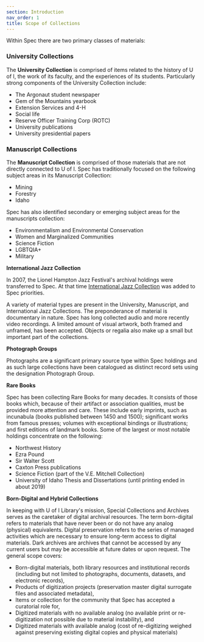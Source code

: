 ```yaml
---
section: Introduction
nav_order: 1
title: Scope of Collections
---
```


Within Spec there are two primary classes of materials: 

### University Collections

The **University Collection** is comprised of items related to the history of U of I, the work of its faculty, and the experiences of its students. Particularly strong components of the University Collection include:
- The Argonaut student newspaper 
- Gem of the Mountains yearbook 
- Extension Services and 4-H 
- Social life 
- Reserve Officer Training Corp (ROTC) 
- University publications 
- University presidential papers 

### Manuscript Collections

The **Manuscript Collection** is comprised of those materials that are not directly connected to U of I. Spec has traditionally focused on the following subject areas in its Manuscript Collection:
- Mining  
- Forestry 
- Idaho 

Spec has also identified secondary or emerging subject areas for the manuscripts collection:
- Environmentalism and Environmental Conservation 
- Women and Marginalized Communities 
- Science Fiction 
- LGBTQIA+ 
- Military 

**International Jazz Collection**

In 2007, the Lionel Hampton Jazz Festival's archival holdings were transferred to Spec. At that time [International Jazz Collection](https://www.ijc.uidaho.edu/) was added to Spec priorities.   

A variety of material types are present in the University, Manuscript, and International Jazz Collections. The preponderance of material is documentary in nature. Spec has long collected audio and more recently video recordings. A limited amount of visual artwork, both framed and unframed, has been accepted. Objects or regalia also make up a small but important part of the collections.  

**Photograph Groups**

Photographs are a significant primary source type within Spec holdings and as such large collections have been catalogued as distinct record sets using the designation Photograph Group.  

**Rare Books**

Spec has been collecting Rare Books for many decades. It consists of those books which, because of their artifact or association qualities, must be provided more attention and care. These include early imprints, such as incunabula (books published between 1450 and 1500); significant works from famous presses; volumes with exceptional bindings or illustrations; and first editions of landmark books. Some of the largest or most notable holdings concentrate on the following: 
- Northwest History 
- Ezra Pound 
- Sir Walter Scott 
- Caxton Press publications 
- Science Fiction (part of the V.E. Mitchell Collection) 
- University of Idaho Thesis and Dissertations (until printing ended in about 2019) 

**Born-Digital and Hybrid Collections** 

In keeping with U of I Library's mission, Special Collections and Archives serves as the caretaker of digital archival resources. The term born-digital refers to materials that have never been or do not have any analog (physical) equivalents. Digital preservation refers to the series of managed activities which are necessary to ensure long-term access to digital materials. Dark archives are archives that cannot be accessed by any current users but may be accessible at future dates or upon request. The general scope covers:

- Born-digital materials, both library resources and institutional records (including but not limited to photographs, documents, datasets, and electronic records), 
- Products of digitization projects (preservation master digital surrogate files and associated metadata), 
- Items or collection for the community that Spec has accepted a curatorial role for, 
- Digitized materials with no available analog (no available print or re-digitization not possible due to material instability), and 
- Digitized materials with available analog (cost of re-digitizing weighed against preserving existing digital copies and physical materials)